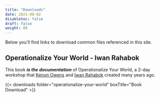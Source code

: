 ```yaml
---
title: "Downloads"
date: 2021-08-02
disabletoc: false
draft: false
weight: 80
---
```


Below you'll find links to download common files referenced in this site.

## Operationalize Your World - Iwan Rahabok

This book ***is the documentation*** of Operationalize Your World, a 2-day workshop that [Kenon Owens](https://www.linkedin.com/in/kenon-owens/) and [Iwan Rahabok](https://www.linkedin.com/in/e1ang/) created many years ago.

{{< downloads folder="operationalize-your-world" boxTitle="Book Download" >}}
